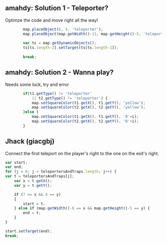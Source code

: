 ## amahdy: Solution 1 - Teleporter?

Optimze the code and move right all the way!

```javascript
		map.placeObject(6, 4, 'teleporter');
		map.placeObject(map.getWidth()-11, map.getHeight()-5, 'teleporter');
        
      	var ts = map.getDynamicObjects();
        ts[ts.length-2].setTarget(ts[ts.length-1]);
      
      	break;
```

## amahdy: Solution 2 - Wanna play? 

Needs some luck, try and error

```javascript
        if(t1.getType() != 'teleporter' 
        	|| t2.getType() != 'teleporter') {
            map.setSquareColor(t1.getX(), t1.getY(), 'yellow');
            map.setSquareColor(t2.getX(), t2.getY(), 'yellow');
        }else {
        	map.setSquareColor(t1.getX(), t1.getY(), '0'+i);
            map.setSquareColor(t2.getX(), t2.getY(), '0'+i);
        }
```

## Jhack (giacgbj)

Connect the first teleport on the player's right to the one on the exit's right.

```javascript
var start;
var end;
for (j = 0; j < teleportersAndTraps.length; j++) {
var t = teleportersAndTraps[j];
    var x = t.getX();
    var y = t.getY();

    if (7 == x && 4 == y)
    {
    	start = t;
    } else if (map.getWidth()-8 == x && map.getHeight()-5 == y) {
    	end = t;
    }
}

start.setTarget(end);
break;
```
